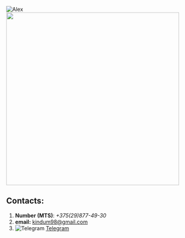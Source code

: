 ![Alex](https://avatars.githubusercontent.com/u/57758788?v=4)</br>
<img  width="460" src="https://www.codewars.com/users/K1ndum/badges/large">
## Contacts:
1. **Number (MTS)**: *+375(29)877-49-30* 
2. **email:** kindum98@gmail.com 
3. ![Telegram](https://upload.wikimedia.org/wikipedia/commons/thumb/8/83/Telegram_2019_Logo.svg/15px-Telegram_2019_Logo.svg.png)
[Telegram](https://t.me/Kindum)
</br> 

